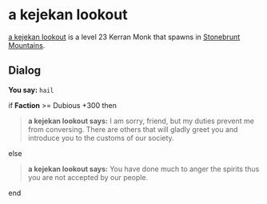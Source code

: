 # a kejekan lookout



[a kejekan lookout](/npc/100185) is a level 23 Kerran Monk that spawns in [Stonebrunt Mountains](/zone/100).



## Dialog

**You say:** `hail`



if **Faction** >= Dubious +300 then



>**a kejekan lookout says:** I am sorry, friend, but my duties prevent me from conversing. There are others that will gladly greet you and introduce you to the customs of our society.


else



>**a kejekan lookout says:** You have done much to anger the spirits thus you are not accepted by our people.

end